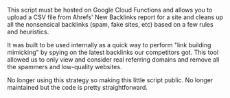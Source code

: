 This script must be hosted on Google Cloud Functions and allows you to upload a CSV file from Ahrefs' New Backlinks report for a site and cleans up all the nonsensical backlinks (spam, fake sites, etc) based on a few rules and heuristics.

It was built to be used internally as a quick way to perform "link building mimicking" by spying on the latest backlinks our competitors got. This tool allowed us to only view and consider real referring domains and remove all the spammers and low-quality websites.

No longer using this strategy so making this little script public. No longer maintained but the code is pretty straightforward.
